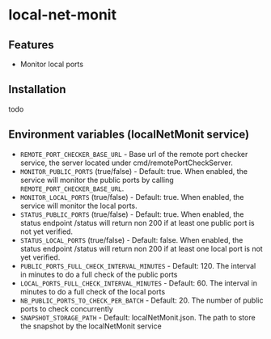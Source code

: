 # local-net-monit

## Features

- Monitor local ports

## Installation

todo

## Environment variables (localNetMonit service)

- `REMOTE_PORT_CHECKER_BASE_URL` - Base url of the remote port checker service, the server located under cmd/remotePortCheckServer. 
- `MONITOR_PUBLIC_PORTS` (true/false) - Default: true. When enabled, the service will monitor the public ports by calling `REMOTE_PORT_CHECKER_BASE_URL`.
- `MONITOR_LOCAL_PORTS` (true/false) - Default: true. When enabled, the service will monitor the local ports.
- `STATUS_PUBLIC_PORTS` (true/false) - Default: true. When enabled, the status endpoint /status will return non 200 if at least one public port is not yet verified.
- `STATUS_LOCAL_PORTS` (true/false) - Default: false. When enabled, the status endpoint /status will return non 200 if at least one local port is not yet verified.
- `PUBLIC_PORTS_FULL_CHECK_INTERVAL_MINUTES` - Default: 120. The interval in minutes to do a full check of the public ports
- `LOCAL_PORTS_FULL_CHECK_INTERVAL_MINUTES` - Default: 60. The interval in minutes to do a full check of the local ports
- `NB_PUBLIC_PORTS_TO_CHECK_PER_BATCH` - Default: 20. The number of public ports to check concurrently
- `SNAPSHOT_STORAGE_PATH` - Default: localNetMonit.json. The path to store the snapshot by the localNetMonit service
